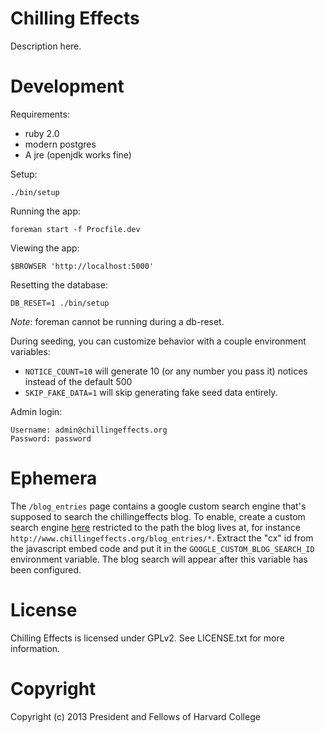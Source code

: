Chilling Effects
================

Description here.

Development
===========

Requirements:

* ruby 2.0
* modern postgres
* A jre (openjdk works fine)

Setup:

    ./bin/setup

Running the app:

    foreman start -f Procfile.dev

Viewing the app:

    $BROWSER 'http://localhost:5000'

Resetting the database:

    DB_RESET=1 ./bin/setup

*Note*: foreman cannot be running during a db-reset.

During seeding, you can customize behavior with a couple environment variables:

* `NOTICE_COUNT=10` will generate 10 (or any number you pass it) notices
  instead of the default 500
* `SKIP_FAKE_DATA=1` will skip generating fake seed data entirely.

Admin login:

    Username: admin@chillingeffects.org
    Password: password

Ephemera
========

The `/blog_entries` page contains a google custom search engine that's supposed
to search the chillingeffects blog. To enable, create a custom search engine
[here](https://www.google.com/cse/create/new) restricted to the path the blog
lives at, for instance `http://www.chillingeffects.org/blog_entries/*`. Extract
the "cx" id from the javascript embed code and put it in the
`GOOGLE_CUSTOM_BLOG_SEARCH_ID` environment variable. The blog search will
appear after this variable has been configured.

License
=======

Chilling Effects is licensed under GPLv2. See LICENSE.txt for more information.

Copyright
=========

Copyright (c) 2013 President and Fellows of Harvard College
